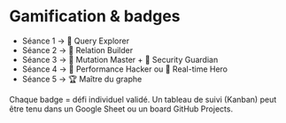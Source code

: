 # Gamification & badges

- Séance 1 → 🏅 Query Explorer
- Séance 2 → 🏅 Relation Builder
- Séance 3 → 🏅 Mutation Master + 🏅 Security Guardian
- Séance 4 → 🏅 Performance Hacker ou 🏅 Real-time Hero
- Séance 5 → 🏆 Maître du graphe

Chaque badge = défi individuel validé.
Un tableau de suivi (Kanban) peut être tenu dans un Google Sheet ou un board GitHub Projects.
